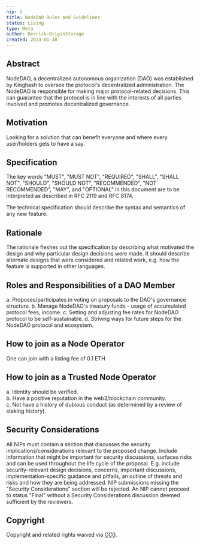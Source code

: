 ```yaml
---
nip: 2
title: NodeDAO Rules and Guidelines
status: Living
type: Meta
author: Derrick-OriginStorage
created: 2023-01-30
---
```


## Abstract

NodeDAO, a decentralized autonomous organization (DAO) was established by Kinghash to oversee the protocol's decentralized administration. The NodeDAO is responsible for making major protocol-related decisions. This can guarantee that the protocol is in line with the interests of all parties involved and  promotes decentralized governance. 

## Motivation

Looking for a solution that can benefit everyone and where every user/holders gets to have a say. 

## Specification

The key words "MUST", "MUST NOT", "REQUIRED", "SHALL", "SHALL NOT", "SHOULD", "SHOULD NOT", "RECOMMENDED", "NOT RECOMMENDED", "MAY", and "OPTIONAL" in this document are to be interpreted as described in RFC 2119 and RFC 8174.

The technical specification should describe the syntax and semantics of any new feature.

## Rationale

The rationale fleshes out the specification by describing what motivated the design and why particular design decisions were made. It should describe alternate designs that were considered and related work, e.g. how the feature is supported in other languages.

## Roles and Responsibilities of a DAO Member

a. Proposes/participates in voting on proposals to the DAO's governance structure.
b. Manage NodeDAO's treasury funds - usage of accumulated protocol fees, income.
c. Setting and adjusting fee rates for NodeDAO protocol to be self-sustainable.
d. Striving ways for future steps for the NodeDAO protocol and ecosystem.


## How to join as a Node Operator

One can join with a listing fee of 0.1 ETH

## How to join as a Trusted Node Operator
a. Identity should be verified. <br />
b. Have a positive reputation in the web3/blockchain community.<br />
c. Not have a history of dubious conduct (as determined by a review of staking history).<br />

## Security Considerations

All NIPs must contain a section that discusses the security implications/considerations relevant to the proposed change. Include information that might be important for security discussions, surfaces risks and can be used throughout the life cycle of the proposal. E.g. include security-relevant design decisions, concerns, important discussions, implementation-specific guidance and pitfalls, an outline of threats and risks and how they are being addressed. NIP submissions missing the "Security Considerations" section will be rejected. An NIP cannot proceed to status "Final" without a Security Considerations discussion deemed sufficient by the reviewers.

## Copyright

Copyright and related rights waived via [CC0](../LICENSE.md).
